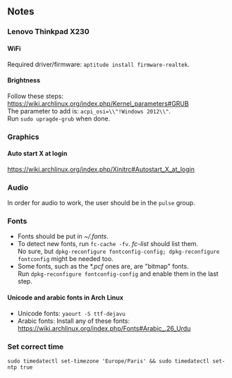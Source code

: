 ## Notes

### Lenovo Thinkpad X230
#### WiFi
Required driver/firmware: `aptitude install firmware-realtek`.

#### Brightness
Follow these steps: https://wiki.archlinux.org/index.php/Kernel_parameters#GRUB  
The parameter to add is: `acpi_osi=\\"!Windows 2012\\"`.  
Run `sudo upragde-grub` when done.

### Graphics
#### Auto start X at login
https://wiki.archlinux.org/index.php/Xinitrc#Autostart_X_at_login

### Audio
In order for audio to work, the user should be in the `pulse` group.

### Fonts
* Fonts should be put in *~/.fonts*.
* To detect new fonts, run `fc-cache -fv`. *fc-list* should list them.  
    No sure, but
    `dpkg-reconfigure fontconfig-config; dpkg-reconfigure fontconfig` might be
    needed too.
* Some fonts, such as the _*.pcf_ ones are, are "bitmap" fonts.  
    Run `dpkg-reconfigure fontconfig-config` and enable them in the last step.

#### Unicode and arabic fonts in Arch Linux
* Unicode fonts: `yaourt -S ttf-dejavu`  
* Arabic fonts: Install any of these fonts:
https://wiki.archlinux.org/index.php/Fonts#Arabic_.26_Urdu

### Set correct time
`sudo timedatectl set-timezone 'Europe/Paris' && sudo timedatectl set-ntp true`
